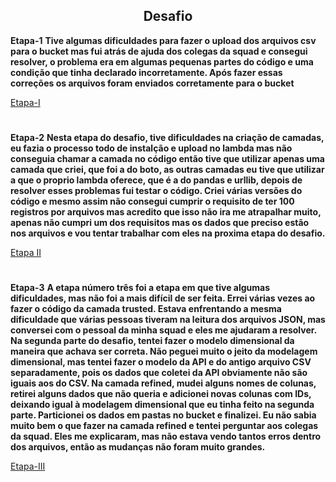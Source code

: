 <div align=center>

## Desafio

</div>


**Etapa-1**
**Tive algumas dificuldades para fazer o upload dos arquivos csv para o bucket mas fui atrás de ajuda dos colegas da squad e consegui resolver, o problema era em algumas pequenas partes do código e uma condição que tinha declarado incorretamente. Após fazer essas correções os arquivos foram enviados corretamente para o bucket**

[Etapa-I](Etapa-1)

#

**Etapa-2**
**Nesta etapa do desafio, tive dificuldades na criação de camadas, eu fazia o processo todo de instalção e upload no lambda mas não conseguia chamar a camada no código então tive que utilizar apenas uma camada que criei, que foi a do boto, as outras camadas eu tive que utilizar a que o proprio lambda oferece, que é a do pandas e urllib, depois de resolver esses problemas fui testar o código. Criei várias versões do código e mesmo assim não consegui cumprir o requisito de ter 100 registros por arquivos mas acredito que isso não ira me atrapalhar muito, apenas não cumpri um dos requisitos mas os dados que preciso estão nos arquivos e vou tentar trabalhar com eles na proxima etapa do desafio.**

[Etapa II](Desafio/Etapa-2)


#

**Etapa-3**
**A etapa número três foi a etapa em que tive algumas dificuldades, mas não foi a mais difícil de ser feita. Errei várias vezes ao fazer o código da camada trusted. Estava enfrentando a mesma dificuldade que várias pessoas tiveram na leitura dos arquivos JSON, mas conversei com o pessoal da minha squad e eles me ajudaram a resolver. Na segunda parte do desafio, tentei fazer o modelo dimensional da maneira que achava ser correta. Não peguei muito o jeito da modelagem dimensional, mas tentei fazer o modelo da API e do antigo arquivo CSV separadamente, pois os dados que coletei da API obviamente não são iguais aos do CSV. Na camada refined, mudei alguns nomes de colunas, retirei alguns dados que não queria e adicionei novas colunas com IDs, deixando igual à modelagem dimensional que eu tinha feito na segunda parte. Particionei os dados em pastas no bucket e finalizei. Eu não sabia muito bem o que fazer na camada refined e tentei perguntar aos colegas da squad. Eles me explicaram, mas não estava vendo tantos erros dentro dos arquivos, então as mudanças não foram muito grandes.**

[Etapa-III](Etapa-3)